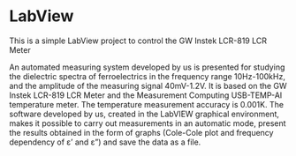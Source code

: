 # LabView
This is a simple LabView project to control the GW Instek LCR-819 LCR Meter

An automated measuring system developed by us is presented for studying the dielectric spectra of ferroelectrics in the frequency range 10Hz-100kHz, and the amplitude of the measuring signal 40mV-1.2V. It is based on the GW Instek LCR-819 LCR Meter and the Measurement Computing USB-TEMP-AI temperature meter. The temperature measurement accuracy is 0.001K. The software developed by us, created in the LabVIEW graphical environment, makes it possible to carry out measurements in an automatic mode, present the results obtained in the form of graphs (Cole-Cole plot and frequency dependency of ε’ and ε”) and save the data as a file.
